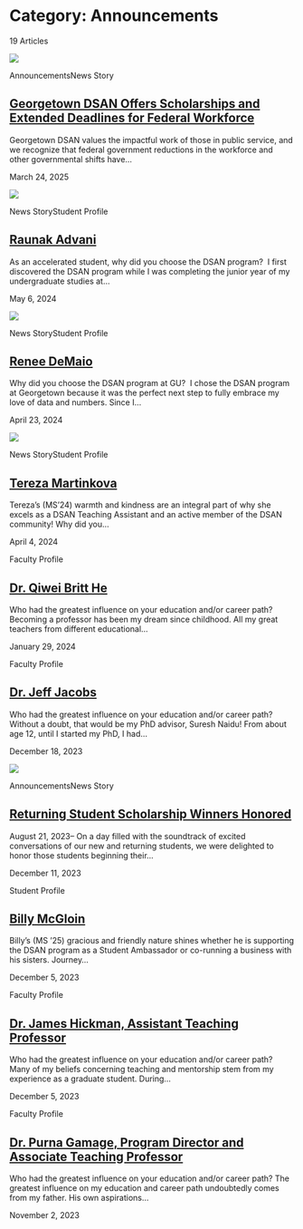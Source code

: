 # Category: Announcements

19 Articles

![](https://analytics.georgetown.edu/wp-content/uploads/sites/452/2025/03/180419_CapitolHillDC-2814-1024x683.jpg)

AnnouncementsNews Story

## [Georgetown DSAN Offers Scholarships and Extended Deadlines for Federal Workforce](https://analytics.georgetown.edu/news-story/georgetown-dsan-offers-scholarships-and-extended-deadlines-for-federal-workforce/)

Georgetown DSAN values the impactful work of those in public service, and we recognize that federal government reductions in the workforce and other governmental shifts have…

March 24, 2025

![](https://analytics.georgetown.edu/wp-content/uploads/sites/452/2024/05/Student-Profile-Header-1024x536.png)

News StoryStudent Profile

## [Raunak Advani](https://analytics.georgetown.edu/announcements/student-profile/raunak-advani/)

As an accelerated student, why did you choose the DSAN program?  I first discovered the DSAN program while I was completing the junior year of my undergraduate studies at…

May 6, 2024

![](https://analytics.georgetown.edu/wp-content/uploads/sites/452/2024/05/Student-Profile-Header-1024x536.png)

News StoryStudent Profile

## [Renee DeMaio](https://analytics.georgetown.edu/announcements/student-profile/renee-demaio/)

Why did you choose the DSAN program at GU?  I chose the DSAN program at Georgetown because it was the perfect next step to fully embrace my love of data and numbers. Since I…

April 23, 2024

![](https://analytics.georgetown.edu/wp-content/uploads/sites/452/2024/05/Student-Profile-Header-1024x536.png)

News StoryStudent Profile

## [Tereza Martinkova](https://analytics.georgetown.edu/announcements/student-profile/tereza-martinkova/)

Tereza’s (MS’24) warmth and kindness are an integral part of why she excels as a DSAN Teaching Assistant and an active member of the DSAN community! Why did you…

April 4, 2024

Faculty Profile

## [Dr. Qiwei Britt He](https://analytics.georgetown.edu/announcements/faculty-profile/dr-qiwei-britt-he/)

Who had the greatest influence on your education and/or career path? Becoming a professor has been my dream since childhood. All my great teachers from different educational…

January 29, 2024

Faculty Profile

## [Dr. Jeff Jacobs](https://analytics.georgetown.edu/announcements/faculty-profile/dr-jeff-jacobs/)

Who had the greatest influence on your education and/or career path? Without a doubt, that would be my PhD advisor, Suresh Naidu! From about age 12, until I started my PhD, I had…

December 18, 2023

![](https://analytics.georgetown.edu/wp-content/uploads/sites/452/2023/06/Video-with-Promo-1789-1024x682.png)

AnnouncementsNews Story

## [Returning Student Scholarship Winners Honored](https://analytics.georgetown.edu/announcements/returning-student-scholarship-winners-honored/)

August 21, 2023– On a day filled with the soundtrack of excited conversations of our new and returning students, we were delighted to honor those students beginning their…

December 11, 2023

Student Profile

## [Billy McGloin](https://analytics.georgetown.edu/announcements/student-profile/billy-mcgloin/)

Billy’s (MS ’25) gracious and friendly nature shines whether he is supporting the DSAN program as a Student Ambassador or co-running a business with his sisters. Journey…

December 5, 2023

Faculty Profile

## [Dr. James Hickman, Assistant Teaching Professor](https://analytics.georgetown.edu/announcements/faculty-profile/dr-james-hickman-assistant-teaching-professor/)

Who had the greatest influence on your education and/or career path? Many of my beliefs concerning teaching and mentorship stem from my experience as a graduate student. During…

December 5, 2023

Faculty Profile

## [Dr. Purna Gamage, Program Director and Associate Teaching Professor](https://analytics.georgetown.edu/announcements/faculty-profile/purna-gamage/)

Who had the greatest influence on your education and/or career path? The greatest influence on my education and career path undoubtedly comes from my father. His own aspirations…

November 2, 2023